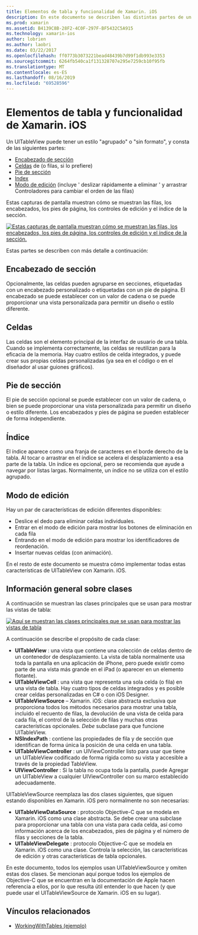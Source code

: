 ```yaml
---
title: Elementos de tabla y funcionalidad de Xamarin. iOS
description: En este documento se describen las distintas partes de un UITableView en iOS. Se describen los encabezados de sección, las celdas, los pies de sección, el índice y el modo de edición.
ms.prod: xamarin
ms.assetid: B4139C8B-28F2-4C0F-297F-BF5432C5A915
ms.technology: xamarin-ios
author: lobrien
ms.author: laobri
ms.date: 03/22/2017
ms.openlocfilehash: ff0773b3073221bead48439b7d99f1db993e3353
ms.sourcegitcommit: 6264fb540ca1f131328707e295e7259cb10f95fb
ms.translationtype: MT
ms.contentlocale: es-ES
ms.lasthandoff: 08/16/2019
ms.locfileid: "69528596"
---
```

# <a name="table-parts-and-functionality-in-xamarinios"></a>Elementos de tabla y funcionalidad de Xamarin. iOS

Un UITableView puede tener un estilo "agrupado" o "sin formato", y consta de las siguientes partes:

- [Encabezado de sección](#Section_Header)
- [Celdas](#Cells) de (o filas, si lo prefiere)
- [Pie de sección](#Section_Footer)
- [Index](#Index)
- [Modo de edición](#Edit_Features) (incluye ' deslizar rápidamente a eliminar ' y arrastrar Controladores para cambiar el orden de las filas) 

Estas capturas de pantalla muestran cómo se muestran las filas, los encabezados, los pies de página, los controles de edición y el índice de la sección.

 [![](table-parts-and-functionality-images/image1a.png "Estas capturas de pantalla muestran cómo se muestran las filas, los encabezados, los pies de página, los controles de edición y el índice de la sección.")](table-parts-and-functionality-images/image1a.png#lightbox)

Estas partes se describen con más detalle a continuación:

<a name="Section_Header" />

## <a name="section-header"></a>Encabezado de sección

Opcionalmente, las celdas pueden agruparse en secciones, etiquetadas con un encabezado personalizado o etiquetadas con un pie de página. El encabezado se puede establecer con un valor de cadena o se puede proporcionar una vista personalizada para permitir un diseño o estilo diferente.

<a name="Cells" />

## <a name="cells"></a>Celdas

Las celdas son el elemento principal de la interfaz de usuario de una tabla. Cuando se implementa correctamente, las celdas se reutilizan para la eficacia de la memoria. Hay cuatro estilos de celda integrados, y puede crear sus propias celdas personalizadas (ya sea en el código o en el diseñador al usar guiones gráficos).

<a name="Section_Footer"/>

## <a name="section-footer"></a>Pie de sección

El pie de sección opcional se puede establecer con un valor de cadena, o bien se puede proporcionar una vista personalizada para permitir un diseño o estilo diferente. Los encabezados y pies de página se pueden establecer de forma independiente.

<a name="Index" />

## <a name="index"></a>Índice

El índice aparece como una franja de caracteres en el borde derecho de la tabla.
Al tocar o arrastrar en el índice se acelera el desplazamiento a esa parte de la tabla. Un índice es opcional, pero se recomienda que ayude a navegar por listas largas. Normalmente, un índice no se utiliza con el estilo agrupado.

<a name="Edit_Features" />

## <a name="editing-mode"></a>Modo de edición

Hay un par de características de edición diferentes disponibles:

- Deslice el dedo para eliminar celdas individuales.
- Entrar en el modo de edición para mostrar los botones de eliminación en cada fila 
- Entrando en el modo de edición para mostrar los identificadores de reordenación. 
- Insertar nuevas celdas (con animación).

En el resto de este documento se muestra cómo implementar todas estas características de UITableView con Xamarin. iOS.


## <a name="classes-overview"></a>Información general sobre clases

A continuación se muestran las clases principales que se usan para mostrar las vistas de tabla:

[![](table-parts-and-functionality-images/classdiagram.png "Aquí se muestran las clases principales que se usan para mostrar las vistas de tabla")](table-parts-and-functionality-images/classdiagram.png#lightbox)

A continuación se describe el propósito de cada clase:

- **UITableView** : una vista que contiene una colección de celdas dentro de un contenedor de desplazamiento. La vista de tabla normalmente usa toda la pantalla en una aplicación de iPhone, pero puede existir como parte de una vista más grande en el iPad (o aparecer en un elemento flotante). 
- **UITableViewCell** : una vista que representa una sola celda (o fila) en una vista de tabla. Hay cuatro tipos de celdas integrados y es posible crear celdas personalizadas en C# o con iOS Designer. 
- **UITableViewSource** – Xamarin. iOS: clase abstracta exclusiva que proporciona todos los métodos necesarios para mostrar una tabla, incluido el recuento de filas, la devolución de una vista de celda para cada fila, el control de la selección de filas y muchas otras características opcionales. *Debe* subclase para que funcione UITableView. 
- **NSIndexPath** : contiene las propiedades de fila y de sección que identifican de forma única la posición de una celda en una tabla. 
- **UITableViewController** : un UIViewController listo para usar que tiene un UITableView codificado de forma rígida como su vista y accesible a través de la propiedad TableView. 
- **UIViewController** : Si la tabla no ocupa toda la pantalla, puede Agregar un UITableView a cualquier UIViewController con su marco establecido adecuadamente. 

UITableViewSource reemplaza las dos clases siguientes, que siguen estando disponibles en Xamarin. iOS pero normalmente no son necesarias:

- **UITableViewDataSource** : protocolo Objective-C que se modela en Xamarin. iOS como una clase abstracta. Se debe crear una subclase para proporcionar una tabla con una vista para cada celda, así como información acerca de los encabezados, pies de página y el número de filas y secciones de la tabla. 
- **UITableViewDelegate** : protocolo Objective-C que se modela en Xamarin. iOS como una clase. Controla la selección, las características de edición y otras características de tabla opcionales. 

En este documento, todos los ejemplos usan UITableViewSource y omiten estas dos clases. Se mencionan aquí porque todos los ejemplos de Objective-C que se encuentran en la documentación de Apple hacen referencia a ellos, por lo que resulta útil entender lo que hacen (y que puede usar el UITableViewSource de Xamarin. iOS en su lugar).

## <a name="related-links"></a>Vínculos relacionados

- [WorkingWithTables (ejemplo)](https://docs.microsoft.com/samples/xamarin/ios-samples/workingwithtables)
